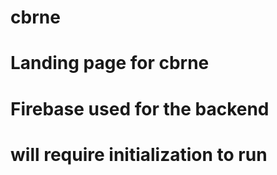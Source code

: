 # cbrne

# Landing page for cbrne
# Firebase used for the backend

# will require initialization to run
 
